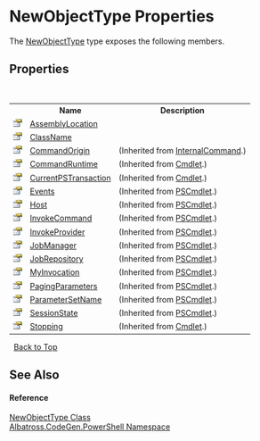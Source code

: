 # NewObjectType Properties
 

The <a href="5465dff4-c312-1eea-b4ea-363fd8082f1a">NewObjectType</a> type exposes the following members.


## Properties
&nbsp;<table><tr><th></th><th>Name</th><th>Description</th></tr><tr><td>![Public property](media/pubproperty.gif "Public property")</td><td><a href="5e5d63d6-bf45-02c1-17d8-fb88f550273c">AssemblyLocation</a></td><td /></tr><tr><td>![Public property](media/pubproperty.gif "Public property")</td><td><a href="bdbcea2d-66ad-2d59-fcf4-c4cc70a3e293">ClassName</a></td><td /></tr><tr><td>![Public property](media/pubproperty.gif "Public property")</td><td><a href="http://msdn2.microsoft.com/en-us/library/dd128179" target="_blank">CommandOrigin</a></td><td> (Inherited from <a href="http://msdn2.microsoft.com/en-us/library/ms582793" target="_blank">InternalCommand</a>.)</td></tr><tr><td>![Public property](media/pubproperty.gif "Public property")</td><td><a href="http://msdn2.microsoft.com/en-us/library/ms581056" target="_blank">CommandRuntime</a></td><td> (Inherited from <a href="http://msdn2.microsoft.com/en-us/library/ms582518" target="_blank">Cmdlet</a>.)</td></tr><tr><td>![Public property](media/pubproperty.gif "Public property")</td><td><a href="http://msdn2.microsoft.com/en-us/library/dd128144" target="_blank">CurrentPSTransaction</a></td><td> (Inherited from <a href="http://msdn2.microsoft.com/en-us/library/ms582518" target="_blank">Cmdlet</a>.)</td></tr><tr><td>![Public property](media/pubproperty.gif "Public property")</td><td><a href="http://msdn2.microsoft.com/en-us/library/dd128219" target="_blank">Events</a></td><td> (Inherited from <a href="http://msdn2.microsoft.com/en-us/library/ms551396" target="_blank">PSCmdlet</a>.)</td></tr><tr><td>![Public property](media/pubproperty.gif "Public property")</td><td><a href="http://msdn2.microsoft.com/en-us/library/ms581309" target="_blank">Host</a></td><td> (Inherited from <a href="http://msdn2.microsoft.com/en-us/library/ms551396" target="_blank">PSCmdlet</a>.)</td></tr><tr><td>![Public property](media/pubproperty.gif "Public property")</td><td><a href="http://msdn2.microsoft.com/en-us/library/ms581310" target="_blank">InvokeCommand</a></td><td> (Inherited from <a href="http://msdn2.microsoft.com/en-us/library/ms551396" target="_blank">PSCmdlet</a>.)</td></tr><tr><td>![Public property](media/pubproperty.gif "Public property")</td><td><a href="http://msdn2.microsoft.com/en-us/library/ms581311" target="_blank">InvokeProvider</a></td><td> (Inherited from <a href="http://msdn2.microsoft.com/en-us/library/ms551396" target="_blank">PSCmdlet</a>.)</td></tr><tr><td>![Public property](media/pubproperty.gif "Public property")</td><td><a href="http://msdn2.microsoft.com/en-us/library/hh485055" target="_blank">JobManager</a></td><td> (Inherited from <a href="http://msdn2.microsoft.com/en-us/library/ms551396" target="_blank">PSCmdlet</a>.)</td></tr><tr><td>![Public property](media/pubproperty.gif "Public property")</td><td><a href="http://msdn2.microsoft.com/en-us/library/dd128220" target="_blank">JobRepository</a></td><td> (Inherited from <a href="http://msdn2.microsoft.com/en-us/library/ms551396" target="_blank">PSCmdlet</a>.)</td></tr><tr><td>![Public property](media/pubproperty.gif "Public property")</td><td><a href="http://msdn2.microsoft.com/en-us/library/ms581312" target="_blank">MyInvocation</a></td><td> (Inherited from <a href="http://msdn2.microsoft.com/en-us/library/ms551396" target="_blank">PSCmdlet</a>.)</td></tr><tr><td>![Public property](media/pubproperty.gif "Public property")</td><td><a href="http://msdn2.microsoft.com/en-us/library/hh485057" target="_blank">PagingParameters</a></td><td> (Inherited from <a href="http://msdn2.microsoft.com/en-us/library/ms551396" target="_blank">PSCmdlet</a>.)</td></tr><tr><td>![Public property](media/pubproperty.gif "Public property")</td><td><a href="http://msdn2.microsoft.com/en-us/library/ms581313" target="_blank">ParameterSetName</a></td><td> (Inherited from <a href="http://msdn2.microsoft.com/en-us/library/ms551396" target="_blank">PSCmdlet</a>.)</td></tr><tr><td>![Public property](media/pubproperty.gif "Public property")</td><td><a href="http://msdn2.microsoft.com/en-us/library/ms581314" target="_blank">SessionState</a></td><td> (Inherited from <a href="http://msdn2.microsoft.com/en-us/library/ms551396" target="_blank">PSCmdlet</a>.)</td></tr><tr><td>![Public property](media/pubproperty.gif "Public property")</td><td><a href="http://msdn2.microsoft.com/en-us/library/ms581057" target="_blank">Stopping</a></td><td> (Inherited from <a href="http://msdn2.microsoft.com/en-us/library/ms582518" target="_blank">Cmdlet</a>.)</td></tr></table>&nbsp;
<a href="#newobjecttype-properties">Back to Top</a>

## See Also


#### Reference
<a href="5465dff4-c312-1eea-b4ea-363fd8082f1a">NewObjectType Class</a><br /><a href="2d65aacd-c98f-bceb-356d-e6ad958655fd">Albatross.CodeGen.PowerShell Namespace</a><br />